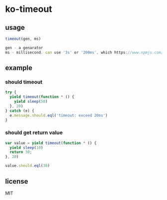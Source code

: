 # ko-timeout

## usage

```js
timeout(gen, ms)

gen - a genarator
ms - millisecond. can use '3s' or '200ms', which https://www.npmjs.com/package/ms support
```

## example

### should timeout

```js
try {
  yield timeout(function * () {
    yield sleep(50)
  }, 20)
} catch (e) {
  e.message.should.eql('timeout: exceed 20ms')
}
```

### should get return value


```js
var value = yield timeout(function * () {
  yield sleep(10)
  return 30;
}, 20)

value.should.eql(30)
```

## license

MIT